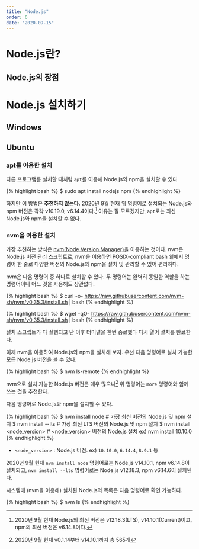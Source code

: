 ```yaml
---
title: "Node.js"
order: 6
date: "2020-09-15"
---
```


# Node.js란?

## Node.js의 장점

# Node.js 설치하기

## Windows

## Ubuntu

### apt를 이용한 설치

다른 프로그램를 설치할 때처럼 `apt`를 이용해 Node.js와 npm을 설치할 수 있다

{% highlight bash %}
$ sudo apt install nodejs npm
{% endhighlight %}

하지만 이 방법은 **추천하지 않는다.** 2020년 9월 현재 위 명령어로 설치되는 Node.js와 npm 버전은 각각 v10.19.0, v6.14.4이다.[^20] 이유는 잘 모르겠지만, `apt`로는 최신 Node.js와 npm을 설치할 수 없다.

[^20]: 2020년 9월 현재 Node.js의 최신 버전은 v12.18.3(LTS), v14.10.1(Current)이고, npm의 최신 버전은 v6.14.8이다.

### nvm을 이용한 설치

가장 추천하는 방식은 [nvm(Node Version Manager)](https://github.com/nvm-sh/nvm)을 이용하는 것이다. nvm은 Node.js 버전 관리 스크립트로, nvm을 이용하면 POSIX-compliant bash 쉘에서 명령어 한 줄로 다양한 버전의 Node.js와 npm을 설치 및 관리할 수 있어 편리하다.

nvm은 다음 명령어 중 하나로 설치할 수 있다. 두 명령어는 완벽히 동일한 역할을 하는 명령어이니 어느 것을 사용해도 상관없다.

{% highlight bash %}
$ curl -o- https://raw.githubusercontent.com/nvm-sh/nvm/v0.35.3/install.sh | bash
{% endhighlight %}

{% highlight bash %}
$ wget -qO- https://raw.githubusercontent.com/nvm-sh/nvm/v0.35.3/install.sh | bash
{% endhighlight %}

설치 스크립트가 다 실행되고 난 이후 터미널을 한번 종료했다 다시 열어 설치를 완료한다.

이제 nvm을 이용하여 Node.js와 npm을 설치해 보자. 우선 다음 명령어로 설치 가능한 모든 Node.js 버전을 볼 수 있다.

{% highlight bash %}
$ nvm ls-remote
{% endhighlight %}

nvm으로 설치 가능한 Node.js 버전은 매우 많으니[^21] 위 명령어는 `more` 명령어와 함께 쓰는 것을 추천한다.

[^21]: 2020년 9월 현재 v0.1.14부터 v14.10.1까지 총 565개

다음 명령어로 Node.js와 npm을 설치할 수 있다.

{% highlight bash %}
$ nvm install node             # 가장 최신 버전의 Node.js 및 npm 설치
$ nvm install --lts            # 가장 최신 LTS 버전의 Node.js 및 npm 설치
$ nvm install <node_version>   # <node_version> 버전의 Node.js 설치  ex) nvm install 10.10.0
{% endhighlight %}

- `<node_version>` : Node.js 버전. ex) `10.10.0`, `6.14.4`, `8.9.1` 등

2020년 9월 현재 `nvm install node` 명령어로는 Node.js v14.10.1, npm v6.14.8이 설치되고, `nvm install --lts` 명령어로는 Node.js v12.18.3, npm v6.14.6이 설치된다.

시스템에 (nvm을 이용해) 설치된 Node.js의 목록은 다음 명령어로 확인 가능하다.

{% highlight bash %}
$ nvm ls
{% endhighlight %}


